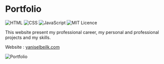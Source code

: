 # Portfolio

![HTML](https://img.shields.io/badge/Language-HTML-orange)
![CSS](https://img.shields.io/badge/Language-CSS-blue)
![JavaScript](https://img.shields.io/badge/Language-JavaScript-yellow)
![MIT Licence](https://badges.frapsoft.com/os/mit/mit.png?v=103)

This website present my professional career, my personal and professional projects and my skills.

Website : [yaniselbeilk.com](https://yaniselbeilk.com)

![Portfolio](https://gitlab.com/yaniselbeilk/Portfolio/-/raw/main/ressources/images/projects/portfolio.png)
